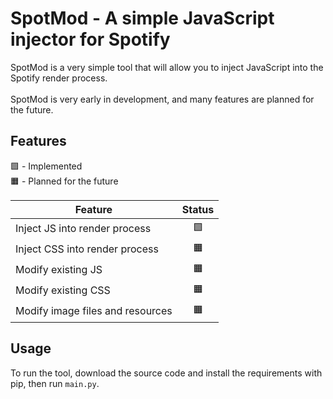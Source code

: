 # SpotMod - A simple JavaScript injector for Spotify
SpotMod is a very simple tool that will allow you to inject JavaScript into the Spotify render process.<br><br>
SpotMod is very early in development, and many features are planned for the future.

## Features
🟩 - Implemented<br>
🟧 - Planned for the future

Feature|Status
-|:-:
Inject JS into render process | 🟩
Inject CSS into render process | 🟧
Modify existing JS | 🟧
Modify existing CSS | 🟧
Modify image files and resources | 🟧

## Usage
To run the tool, download the source code and install the requirements with pip, then run `main.py`.
